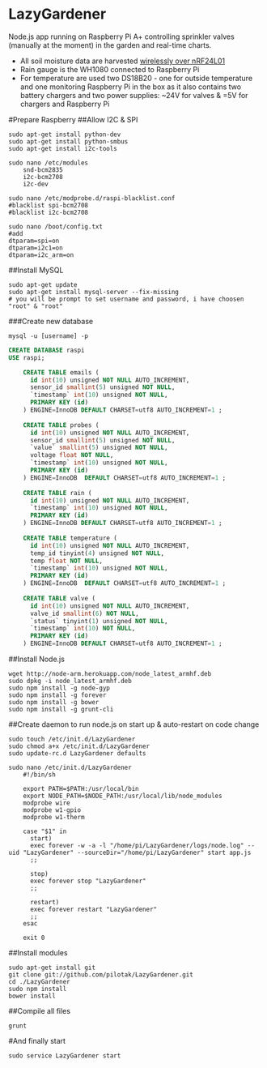 LazyGardener
==========
Node.js app running on Raspberry Pi A+ controlling sprinkler valves (manually at the moment) in the garden and real-time charts.

* All soil moisture data are harvested [wirelessly over nRF24L01](../../../LazyGardener-probes)
* Rain gauge is the WH1080 connected to Raspberry Pi
* For temperature are used two DS18B20 - one for outside temperature and one monitoring Raspberry Pi in the box as it also contains two battery chargers and two power supplies: ~24V for valves & =5V for chargers and Raspberry Pi

#Prepare Raspberry
##Allow I2C & SPI
```Shell
sudo apt-get install python-dev
sudo apt-get install python-smbus
sudo apt-get install i2c-tools

sudo nano /etc/modules
	snd-bcm2835
	i2c-bcm2708 
	i2c-dev
    
sudo nano /etc/modprobe.d/raspi-blacklist.conf
#blacklist spi-bcm2708
#blacklist i2c-bcm2708

sudo nano /boot/config.txt
#add
dtparam=spi=on
dtparam=i2c1=on
dtparam=i2c_arm=on
```
##Install MySQL
```Shell
sudo apt-get update
sudo apt-get install mysql-server --fix-missing
# you will be prompt to set username and password, i have choosen "root" & "root"
```
###Create new database
```Shell
mysql -u [username] -p
```
```SQL
CREATE DATABASE raspi
USE raspi;

	CREATE TABLE emails (
	  id int(10) unsigned NOT NULL AUTO_INCREMENT,
	  sensor_id smallint(5) unsigned NOT NULL,
	  `timestamp` int(10) unsigned NOT NULL,
	  PRIMARY KEY (id)
	) ENGINE=InnoDB DEFAULT CHARSET=utf8 AUTO_INCREMENT=1 ;
	
	CREATE TABLE probes (
	  id int(10) unsigned NOT NULL AUTO_INCREMENT,
	  sensor_id smallint(5) unsigned NOT NULL,
	  `value` smallint(5) unsigned NOT NULL,
	  voltage float NOT NULL,
	  `timestamp` int(10) unsigned NOT NULL,
	  PRIMARY KEY (id)
	) ENGINE=InnoDB  DEFAULT CHARSET=utf8 AUTO_INCREMENT=1 ;
	
	CREATE TABLE rain (
	  id int(10) unsigned NOT NULL AUTO_INCREMENT,
	  `timestamp` int(10) unsigned NOT NULL,
	  PRIMARY KEY (id)
	) ENGINE=InnoDB DEFAULT CHARSET=utf8 AUTO_INCREMENT=1 ;
	
	CREATE TABLE temperature (
	  id int(10) unsigned NOT NULL AUTO_INCREMENT,
	  temp_id tinyint(4) unsigned NOT NULL,
	  temp float NOT NULL,
	  `timestamp` int(10) unsigned NOT NULL,
	  PRIMARY KEY (id)
	) ENGINE=InnoDB  DEFAULT CHARSET=utf8 AUTO_INCREMENT=1 ;
	
	CREATE TABLE valve (
	  id int(10) unsigned NOT NULL AUTO_INCREMENT,
	  valve_id smallint(6) NOT NULL,
	  `status` tinyint(1) unsigned NOT NULL,
	  `timestamp` int(10) NOT NULL,
	  PRIMARY KEY (id)
	) ENGINE=InnoDB DEFAULT CHARSET=utf8 AUTO_INCREMENT=1 ;
```

##Install Node.js
```Shell
wget http://node-arm.herokuapp.com/node_latest_armhf.deb
sudo dpkg -i node_latest_armhf.deb
sudo npm install -g node-gyp
sudo npm install -g forever
sudo npm install -g bower
sudo npm install -g grunt-cli
```
##Create daemon to run node.js on start up & auto-restart on code change
```Shell
sudo touch /etc/init.d/LazyGardener
sudo chmod a+x /etc/init.d/LazyGardener
sudo update-rc.d LazyGardener defaults
```
```Shell
sudo nano /etc/init.d/LazyGardener
	#!/bin/sh

	export PATH=$PATH:/usr/local/bin
	export NODE_PATH=$NODE_PATH:/usr/local/lib/node_modules
	modprobe wire
	modprobe w1-gpio
	modprobe w1-therm

	case "$1" in
	  start)
	  exec forever -w -a -l "/home/pi/LazyGardener/logs/node.log" --uid "LazyGardener" --sourceDir="/home/pi/LazyGardener" start app.js
	  ;;

	  stop)
	  exec forever stop "LazyGardener"
	  ;;

	  restart)
	  exec forever restart "LazyGardener"
	  ;;
	esac

	exit 0
```

##Install modules
```Shell
sudo apt-get install git
git clone git://github.com/pilotak/LazyGardener.git
cd ./LazyGardener
sudo npm install
bower install
```

##Compile all files
```Shell
grunt
```
#And finally start
```Shell
sudo service LazyGardener start
```
